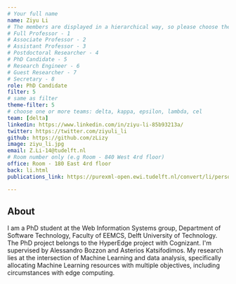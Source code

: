 ```yaml
---
# Your full name 
name: Ziyu Li
# The members are displayed in a hierarchical way, so please choose the role and filter number from this list:
# Full Professor - 1
# Associate Professor - 2
# Assistant Professor - 3
# Postdoctoral Researcher - 4
# PhD Candidate - 5
# Research Engineer - 6 
# Guest Researcher - 7
# Secretary - 8
role: PhD Candidate 
filter: 5
# same as filter
theme-filter: 5
# choose one or more teams: delta, kappa, epsilon, lambda, cel
team: [delta]
linkedin: https://www.linkedin.com/in/ziyu-li-85b93213a/
twitter: https://twitter.com/ziyuli_li
github: https://github.com/zLizy
image: ziyu_li.jpg
email: Z.Li-14@tudelft.nl
# Room number only (e.g Room - 840 West 4rd floor)
office: Room - 180 East 4rd floor
back: li.html
publications_link: https://purexml-open.ewi.tudelft.nl/convert/li/persons/7f554302-c1f4-4192-9b84-ffa60ab36c8a

---
```


## About
I am a PhD student at the Web Information Systems group, Department of Software Technology, Faculty of EEMCS, Delft University of Technology. The PhD project belongs to the HyperEdge project with Cognizant. I'm supervised by Alessandro Bozzon and Asterios Katsifodimos. My research lies at the intersection of Machine Learning and data analysis, specifically allocating Machine Learning resources with multiple objectives, including circumstances with edge computing.


